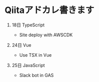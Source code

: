 # Qiitaアドカレ書きます

1. 18日 TypeScript
   - Site deploy with AWSCDK

2. 24日 Vue
   - Use TSX in Vue

3. 25日 JavaScript
   - Slack bot in GAS
